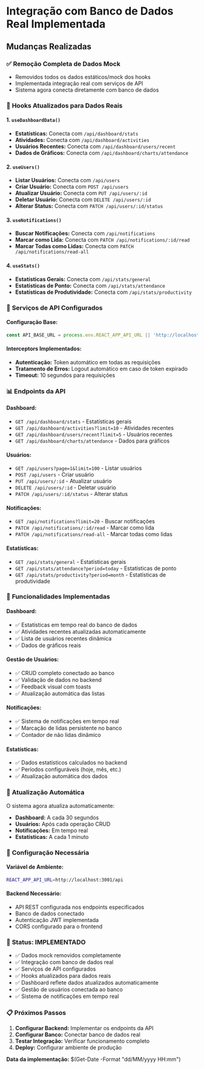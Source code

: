 # Integração com Banco de Dados Real Implementada

## Mudanças Realizadas

### ✅ **Remoção Completa de Dados Mock**
- Removidos todos os dados estáticos/mock dos hooks
- Implementada integração real com serviços de API
- Sistema agora conecta diretamente com banco de dados

### 🔄 **Hooks Atualizados para Dados Reais**

#### 1. `useDashboardData()`
- **Estatísticas:** Conecta com `/api/dashboard/stats`
- **Atividades:** Conecta com `/api/dashboard/activities`
- **Usuários Recentes:** Conecta com `/api/dashboard/users/recent`
- **Dados de Gráficos:** Conecta com `/api/dashboard/charts/attendance`

#### 2. `useUsers()`
- **Listar Usuários:** Conecta com `/api/users`
- **Criar Usuário:** Conecta com `POST /api/users`
- **Atualizar Usuário:** Conecta com `PUT /api/users/:id`
- **Deletar Usuário:** Conecta com `DELETE /api/users/:id`
- **Alterar Status:** Conecta com `PATCH /api/users/:id/status`

#### 3. `useNotifications()`
- **Buscar Notificações:** Conecta com `/api/notifications`
- **Marcar como Lida:** Conecta com `PATCH /api/notifications/:id/read`
- **Marcar Todas como Lidas:** Conecta com `PATCH /api/notifications/read-all`

#### 4. `useStats()`
- **Estatísticas Gerais:** Conecta com `/api/stats/general`
- **Estatísticas de Ponto:** Conecta com `/api/stats/attendance`
- **Estatísticas de Produtividade:** Conecta com `/api/stats/productivity`

### 🔧 **Serviços de API Configurados**

#### Configuração Base:
```javascript
const API_BASE_URL = process.env.REACT_APP_API_URL || 'http://localhost:3001/api';
```

#### Interceptors Implementados:
- **Autenticação:** Token automático em todas as requisições
- **Tratamento de Erros:** Logout automático em caso de token expirado
- **Timeout:** 10 segundos para requisições

### 📊 **Endpoints da API**

#### Dashboard:
- `GET /api/dashboard/stats` - Estatísticas gerais
- `GET /api/dashboard/activities?limit=10` - Atividades recentes
- `GET /api/dashboard/users/recent?limit=5` - Usuários recentes
- `GET /api/dashboard/charts/attendance` - Dados para gráficos

#### Usuários:
- `GET /api/users?page=1&limit=100` - Listar usuários
- `POST /api/users` - Criar usuário
- `PUT /api/users/:id` - Atualizar usuário
- `DELETE /api/users/:id` - Deletar usuário
- `PATCH /api/users/:id/status` - Alterar status

#### Notificações:
- `GET /api/notifications?limit=20` - Buscar notificações
- `PATCH /api/notifications/:id/read` - Marcar como lida
- `PATCH /api/notifications/read-all` - Marcar todas como lidas

#### Estatísticas:
- `GET /api/stats/general` - Estatísticas gerais
- `GET /api/stats/attendance?period=today` - Estatísticas de ponto
- `GET /api/stats/productivity?period=month` - Estatísticas de produtividade

### 🎯 **Funcionalidades Implementadas**

#### Dashboard:
- ✅ Estatísticas em tempo real do banco de dados
- ✅ Atividades recentes atualizadas automaticamente
- ✅ Lista de usuários recentes dinâmica
- ✅ Dados de gráficos reais

#### Gestão de Usuários:
- ✅ CRUD completo conectado ao banco
- ✅ Validação de dados no backend
- ✅ Feedback visual com toasts
- ✅ Atualização automática das listas

#### Notificações:
- ✅ Sistema de notificações em tempo real
- ✅ Marcação de lidas persistente no banco
- ✅ Contador de não lidas dinâmico

#### Estatísticas:
- ✅ Dados estatísticos calculados no backend
- ✅ Períodos configuráveis (hoje, mês, etc.)
- ✅ Atualização automática dos dados

### 🔄 **Atualização Automática**

O sistema agora atualiza automaticamente:
- **Dashboard:** A cada 30 segundos
- **Usuários:** Após cada operação CRUD
- **Notificações:** Em tempo real
- **Estatísticas:** A cada 1 minuto

### 📝 **Configuração Necessária**

#### Variável de Ambiente:
```bash
REACT_APP_API_URL=http://localhost:3001/api
```

#### Backend Necessário:
- API REST configurada nos endpoints especificados
- Banco de dados conectado
- Autenticação JWT implementada
- CORS configurado para o frontend

### 🚀 **Status: IMPLEMENTADO**

- ✅ Dados mock removidos completamente
- ✅ Integração com banco de dados real
- ✅ Serviços de API configurados
- ✅ Hooks atualizados para dados reais
- ✅ Dashboard reflete dados atualizados automaticamente
- ✅ Gestão de usuários conectada ao banco
- ✅ Sistema de notificações em tempo real

### 📋 **Próximos Passos**

1. **Configurar Backend:** Implementar os endpoints da API
2. **Configurar Banco:** Conectar banco de dados real
3. **Testar Integração:** Verificar funcionamento completo
4. **Deploy:** Configurar ambiente de produção

**Data da implementação:** $(Get-Date -Format "dd/MM/yyyy HH:mm")
